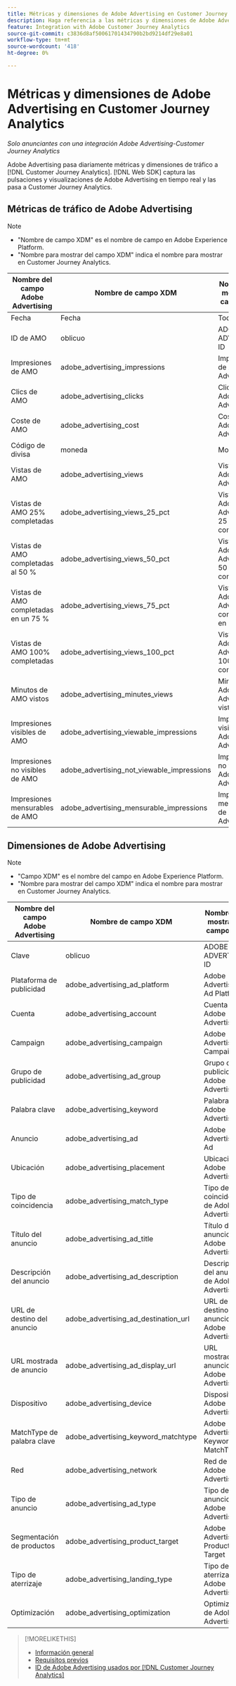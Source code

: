 ```yaml
---
title: Métricas y dimensiones de Adobe Advertising en Customer Journey Analytics
description: Haga referencia a las métricas y dimensiones de Adobe Advertising que están disponibles en Customer Journey Analytics.
feature: Integration with Adobe Customer Journey Analytics
source-git-commit: c3836d8af50061701434790b2bd9214df29e8a01
workflow-type: tm+mt
source-wordcount: '418'
ht-degree: 0%

---
```


# Métricas y dimensiones de Adobe Advertising en Customer Journey Analytics

*Solo anunciantes con una integración Adobe Advertising-Customer Journey Analytics*

Adobe Advertising pasa diariamente métricas y dimensiones de tráfico a [!DNL Customer Journey Analytics]. [!DNL Web SDK] captura las pulsaciones y visualizaciones de Adobe Advertising en tiempo real y las pasa a Customer Journey Analytics.

## Métricas de tráfico de Adobe Advertising

<!-- Verify column names -->

>[!NOTE]
>
>* &quot;Nombre de campo XDM&quot; es el nombre de campo en Adobe Experience Platform.
>* &quot;Nombre para mostrar del campo XDM&quot; indica el nombre para mostrar en Customer Journey Analytics.

| Nombre del campo Adobe Advertising | Nombre de campo XDM | Nombre para mostrar del campo XDM | Source |
|------------------------------|----------------|------------------------|--------|
| Fecha | Fecha | Todo | |
| ID de AMO | oblicuo | ADOBE ADVERTISING ID | Todo |
| Impresiones de AMO | adobe_advertising_impressions | Impresiones de Adobe Advertising | Todo |
| Clics de AMO | adobe_advertising_clicks | Clics en Adobe Advertising | Todo |
| Coste de AMO | adobe_advertising_cost | Coste de Adobe Advertising | Todo |
| Código de divisa | moneda | Moneda | Todo |
| Vistas de AMO | adobe_advertising_views | Vistas de Adobe Advertising | Ad Cloud DSP |
| Vistas de AMO 25% completadas | adobe_advertising_views_25_pct | Vistas de Adobe Advertising 25 % completadas | Ad Cloud DSP |
| Vistas de AMO completadas al 50 % | adobe_advertising_views_50_pct | Vistas de Adobe Advertising 50 % completadas | Ad Cloud DSP |
| Vistas de AMO completadas en un 75 % | adobe_advertising_views_75_pct | Vistas de Adobe Advertising completadas en un 75 % | Ad Cloud DSP |
| Vistas de AMO 100% completadas | adobe_advertising_views_100_pct | Vistas de Adobe Advertising 100 % completadas | Ad Cloud DSP |
| Minutos de AMO vistos | adobe_advertising_minutes_views | Minutos de Adobe Advertising vistos | Ad Cloud DSP |
| Impresiones visibles de AMO | adobe_advertising_viewable_impressions | Impresiones visibles de Adobe Advertising | Ad Cloud DSP |
| Impresiones no visibles de AMO | adobe_advertising_not_viewable_impressions | Impresiones no visibles de Adobe Advertising | Ad Cloud DSP |
| Impresiones mensurables de AMO | adobe_advertising_mensurable_impressions | Impresiones mensurables de Adobe Advertising | Ad Cloud DSP |

<!--
| Adobe Advertising Landing Page Views | adobe_advertising_landing_page_views | Adobe Advertising Landing Page Views | Meta Only |
| Adobe Advertising App Events | adobe_advertising_app_events | Adobe Advertising App Events | Meta Only |
| Adobe Advertising Engagements | adobe_advertising_engagements | Adobe Advertising Engagements | Meta Only |
| Adobe Advertising Ad Platform Conversions | adobe_advertising_ad_platform_conversions | Adobe Advertising Ad Platform Conversions | Meta Only |
| Adobe Advertising App Installs | adobe_advertising_app_installs | Adobe Advertising App Installs | Meta Only |
| Adobe Advertising Ad Platform Conversion Value | adobe_advertising_ad_platform_conversion_value | Adobe Advertising Ad Platform Conversion Value | Meta Only |
| Adobe Advertising Ad Platform Leads | adobe_advertising_ad_platform_leads | Adobe Advertising Ad Platform Leads | Meta Only |
| Adobe Advertising Page Like | adobe_advertising_page_like | Adobe Advertising Page Like | Meta Only |
| Adobe Advertising Phone Calls | adobe_advertising_phone_calls | Adobe Advertising Phone Calls | Meta Only |
| Adobe Advertising Messages | adobe_advertising_messages | Adobe Advertising Messages | Meta Only |
-->

## Dimensiones de Adobe Advertising

>[!NOTE]
>
>* &quot;Campo XDM&quot; es el nombre del campo en Adobe Experience Platform.
>* &quot;Nombre para mostrar del campo XDM&quot; indica el nombre para mostrar en Customer Journey Analytics.

| Nombre del campo Adobe Advertising | Nombre de campo XDM | Nombre para mostrar del campo XDM | Source |
|------------------------------|----------------|------------------------|--------|
| Clave | oblicuo | ADOBE ADVERTISING ID |
| Plataforma de publicidad | adobe_advertising_ad_platform | Adobe Advertising Ad Platform |
| Cuenta | adobe_advertising_account | Cuenta de Adobe Advertising |
| Campaign | adobe_advertising_campaign | Adobe Advertising Campaign |
| Grupo de publicidad | adobe_advertising_ad_group | Grupo de publicidad de Adobe Advertising |
| Palabra clave | adobe_advertising_keyword | Palabra clave Adobe Advertising |
| Anuncio | adobe_advertising_ad | Adobe Advertising Ad |
| Ubicación | adobe_advertising_placement | Ubicación de Adobe Advertising |
| Tipo de coincidencia | adobe_advertising_match_type | Tipo de coincidencia de Adobe Advertising |
| Título del anuncio | adobe_advertising_ad_title | Título de anuncio de Adobe Advertising |
| Descripción del anuncio | adobe_advertising_ad_description | Descripción del anuncio de Adobe Advertising |
| URL de destino del anuncio | adobe_advertising_ad_destination_url | URL de destino de anuncio de Adobe Advertising |
| URL mostrada de anuncio | adobe_advertising_ad_display_url | URL mostrada de anuncio de Adobe Advertising |
| Dispositivo | adobe_advertising_device | Dispositivo Adobe Advertising |
| MatchType de palabra clave | adobe_advertising_keyword_matchtype | Adobe Advertising Keyword MatchType |
| Red | adobe_advertising_network | Red de Adobe Advertising |
| Tipo de anuncio | adobe_advertising_ad_type | Tipo de anuncio de Adobe Advertising |
| Segmentación de productos | adobe_advertising_product_target | Adobe Advertising Product Target |
| Tipo de aterrizaje | adobe_advertising_landing_type | Tipo de aterrizaje de Adobe Advertising |
| Optimización | adobe_advertising_optimization | Optimización de Adobe Advertising |

>[!MORELIKETHIS]
>
>* [Información general](overview.md)
>* [Requisitos previos](prerequisites.md)
>* [ID de Adobe Advertising usados por [!DNL Customer Journey Analytics]](ids.md)
